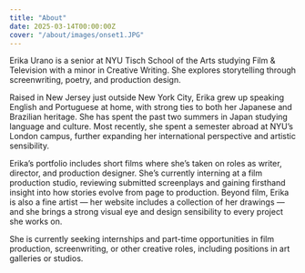 ```yaml
---
title: "About"
date: 2025-03-14T00:00:00Z
cover: "/about/images/onset1.JPG"
---
```

Erika Urano is a senior at NYU Tisch School of the Arts studying Film & Television with a minor in Creative Writing.
She explores storytelling through screenwriting, poetry, and production design. 

Raised in New Jersey just outside New York City, Erika grew up speaking English and Portuguese at home, with strong ties to both her Japanese and Brazilian heritage. She has spent the past two summers in Japan studying language and culture. Most recently, she spent a semester abroad at NYU’s London campus, further expanding her international perspective and artistic sensibility.

Erika’s portfolio includes short films where she’s taken on roles as writer, director, and production designer. She’s currently interning at a film production studio, reviewing submitted screenplays and gaining firsthand insight into how stories evolve from page to production. Beyond film, Erika is also a fine artist — her website includes a collection of her drawings — and she brings a strong visual eye and design sensibility to every project she works on.

She is currently seeking internships and part-time opportunities in film production, screenwriting, or other creative roles, including positions in art galleries or studios.
